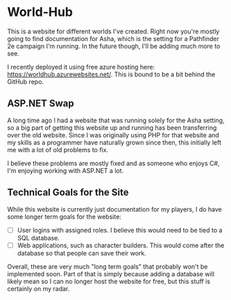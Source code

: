 # World-Hub
This is a website for different worlds I've created. Right now you're mostly going to find documentation for Asha, which is the setting for a Pathfinder 2e campaign I'm running. In the future though, I'll be adding much more to see.

I recently deployed it using free azure hosting here: https://worldhub.azurewebsites.net/. This is bound to be a bit behind the GitHub repo.

## ASP.NET Swap
A long time ago I had a website that was running solely for the Asha setting, so a big part of getting this website up and running has been transferring over the old website. Since I was originally using PHP for that website and my skills as a programmer have naturally grown since then, this initially left me with a lot of old problems to fix.

I believe these problems are mostly fixed and as someone who enjoys C#, I'm enjoying working with ASP.NET a lot. 

## Technical Goals for the Site
While this website is currently just documentation for my players, I do have some longer term goals for the website:

- [ ] User logins with assigned roles. I believe this would need to be tied to a SQL database.
- [ ] Web applications, such as character builders. This would come after the database so that people can save their work.

Overall, these are very much "long term goals" that probably won't be implemented soon. Part of that is simply because adding a database will likely mean so I can no longer host the website for free, but this stuff is certainly on my radar.
